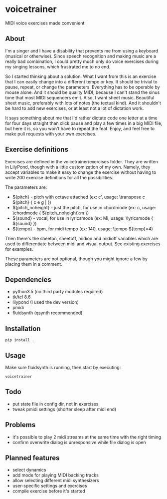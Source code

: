 # voicetrainer
MIDI voice exercises made convenient

## About
I'm a singer and I have a disability that prevents me from using a keyboard (musical or otherwise). Since speech recognition and making music are a really bad combination, I could pretty much only do voice exercises during my singing lessons, which frustrated me to no end.

So I started thinking about a solution. What I want from this is an exercise that I can easily change into a different tempo or key. It should be trivial to pause, repeat, or change the parameters. Everything has to be operable by mouse alone. And it should be quality MIDI, because I can't stand the sinus tone that most MIDI sequencers emit. Also, I want sheet music. Beautiful sheet music, preferably with lots of notes (the textual kind). And it shouldn't be hard to add new exercises, or at least not a lot of dictation work.

It says something about me that I'd rather dictate code one letter at a time for four days straight than click pause and play a few times in a big MIDI file, but here it is, so you won't have to repeat the feat. Enjoy, and feel free to make pull requests with your own exercises.

## Exercise definitions
Exercises are defined in the voicetrainer/exercises folder. They are written in LilyPond, though with a little customization of my own. Namely, they accept variables to make it easy to change the exercise without having to write 200 exercise definitions for all the possibilities.

The parameters are:
* ${pitch} - pitch with octave attached (ex: c', usage: \transpose c ${pitch} { c e g | })
* ${pitch_noheight} - just the pitch, for use in chordmode (ex: c, usage: \chordmode { ${pitch_noheight}:m })
* ${sound} - vocal, for use in lyricsmode (ex: Mi, usage: \lyricsmode { ${sound} })
* ${tempo} - bpm, for midi tempo (ex: 140, usage: \tempo ${temp}=4)

Then there's the sheeton, sheetoff, midion and midioff variables which are used to differentiate between midi and visual output. See existing exercises for examples.

These parameters are not optional, though you might ignore a few by placing them in a comment.

## Dependencies
* python3.5 (no third party modules required)
* tk/tcl 8.6
* lilypond (I used the dev version)
* pmidi
* fluidsynth (qsynth recommended)

## Installation
```
pip install .
```

## Usage
Make sure fluidsynth is running, then start by executing:
```
voicetrainer
```

## Todo
* put state file in config dir, not in exercises
* tweak pmidi settings (shorter sleep after midi end)

## Problems
* it's possible to play 2 midi streams at the same time with the right timing
* confirm overwrite dialog is unresponsive while file dialog is open

## Planned features
* select dynamics
* add mode for playing MIDI backing tracks
* allow selecting different midi synthesizers
* user-specific settings and exercises
* compile exercise before it's started
